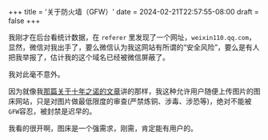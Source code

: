+++
title = '关于防火墙（GFW）'
date = 2024-02-21T22:57:55-08:00
draft = false
+++

我刚才在后台看统计数据，在 `referer` 里发现了一个网址，`weixin110.qq.com`，显然，微信对我出手了，要么微信认为我这网站有所谓的“安全风险”，要么是有人把我举报了，估计我的这个域名已经被微信屏蔽了。

我对此毫不意外。

因为就像我[那篇关于十年之诺的文章](/post/about-the-promise-of-operating-for-ten-years/)讲的那样，我这种允许用户随便上传图片的图床网站，只是对图片做最低限度的审查(严禁炼铜、涉毒、涉恐等)，绝对不能被`GFW`容忍，被封禁是迟早的。

我看的很开啊，图床是一个强需求，刚需，肯定能有用户的。
